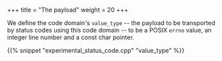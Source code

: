 +++
title = "The payload"
weight = 20
+++

We define the code domain's `value_type` -- the payload to be transported by
status codes using this code domain -- to be a POSIX `errno` value, an integer
line number and a const char pointer.

{{% snippet "experimental_status_code.cpp" "value_type" %}}
